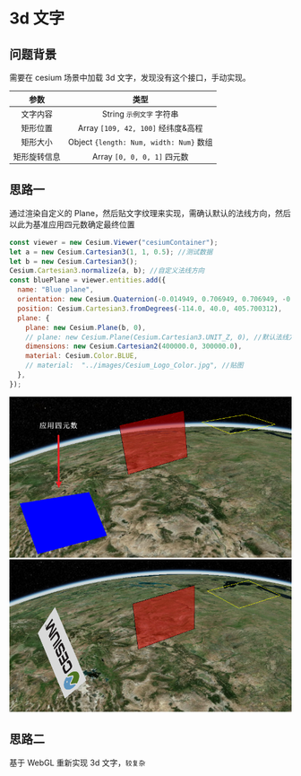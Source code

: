 # 3d 文字

## 问题背景

需要在 cesium 场景中加载 3d 文字，发现没有这个接口，手动实现。

|     参数     |                  类型                   |
| :----------: | :-------------------------------------: |
|   文字内容   |        String `示例文字` 字符串         |
|   矩形位置   |   Array `[109, 42, 100]` 经纬度&高程    |
|   矩形大小   | Object `{length: Num, width: Num}` 数组 |
| 矩形旋转信息 |       Array `[0, 0, 0, 1]` 四元数       |

## 思路一

通过渲染自定义的 Plane，然后贴文字纹理来实现，需确认默认的法线方向，然后以此为基准应用四元数确定最终位置

```js
const viewer = new Cesium.Viewer("cesiumContainer");
let a = new Cesium.Cartesian3(1, 1, 0.5); //测试数据
let b = new Cesium.Cartesian3();
Cesium.Cartesian3.normalize(a, b); //自定义法线方向
const bluePlane = viewer.entities.add({
  name: "Blue plane",
  orientation: new Cesium.Quaternion(-0.014949, 0.706949, 0.706949, -0.014949),
  position: Cesium.Cartesian3.fromDegrees(-114.0, 40.0, 405.700312),
  plane: {
    plane: new Cesium.Plane(b, 0),
    // plane: new Cesium.Plane(Cesium.Cartesian3.UNIT_Z, 0), //默认法线方向
    dimensions: new Cesium.Cartesian2(400000.0, 300000.0),
    material: Cesium.Color.BLUE,
    // material:  "../images/Cesium_Logo_Color.jpg", //贴图
  },
});
```

<img src="./images/3dtext-1.png" style="margin: 0 auto;">
<img src="./images/3dtext-2.png" style="margin: 0 auto;">


## 思路二

基于 WebGL 重新实现 3d 文字，`较复杂`
